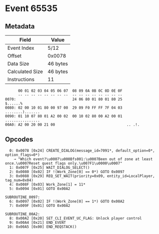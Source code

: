 # Event 65535

## Metadata

| Field           | Value    |
|-----------------|----------|
| Event Index     | 5/12     |
| Offset          | 0x0078   |
| Data Size       | 46 bytes |
| Calculated Size | 46 bytes |
| Instructions    | 11       |

```
      00 01 02 03 04 05 06 07  08 09 0A 0B 0C 0D 0E 0F
      -- -- -- -- -- -- -- --  -- -- -- -- -- -- -- --
0070:                          24 06 80 01 80 01 80 25          $......%
0080: 02 00 10 01 80 00 97 00  29 09 F0 FF FF 7F 04 03  ........).......
0090: 01 10 07 80 01 A2 00 02  00 10 02 80 00 A2 00 01  ................
00A0: A2 00 20 00 21 00                                 .. .!.          
```

## Opcodes

```
  0: 0x0078 [0x24] CREATE_DIALOG(message_id=7091*, default_option=0*, option_flags=0*)
    → "Which event?\u0007\u000Bfs001:\u0007Been out of zone at least once.\u0007Reset quest flags only.\u007F1\u0000\u0007"
  1: 0x007F [0x25] WAIT_DIALOG_SELECT()
  2: 0x0080 [0x02] IF !(Work_Zone[0] == 0*) GOTO 0x0097
  3: 0x0088 [0x29] REQ_SET_WAIT(priority=0x09, entity_id=LocalPlayer, tag_num=0x04)
  4: 0x008F [0x03] Work_Zone[1] = 11*
  5: 0x0094 [0x01] GOTO 0x00A2

SUBROUTINE_0097:
  6: 0x0097 [0x02] IF !(Work_Zone[0] == 1*) GOTO 0x00A2
  7: 0x009F [0x01] GOTO 0x00A2

SUBROUTINE_00A2:
  8: 0x00A2 [0x20] SET_CLI_EVENT_UC_FLAG: Unlock player control
  9: 0x00A4 [0x21] END_EVENT
 10: 0x00A5 [0x00] END_REQSTACK()
```
